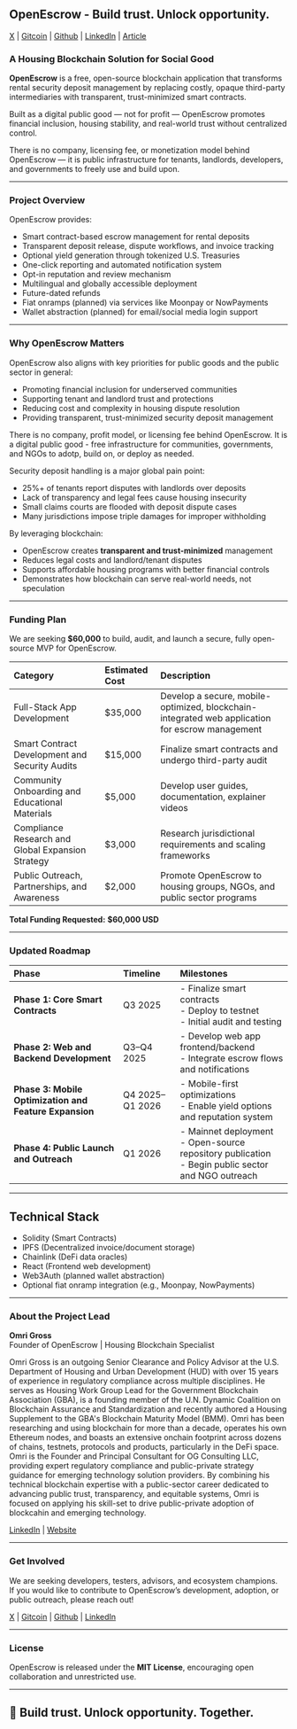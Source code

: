 ## OpenEscrow - Build trust. Unlock opportunity.

[X](https://x.com/0penEscrow) | [Gitcoin](https://explorer.gitcoin.co/#/projects/0x05a570572fd3b79ac1f9a9f214db9bfd174c42786e14c314152fb8300a7c37f1) | [Github](https://github.com/omslice/OpenEscrow) | [LinkedIn](https://www.linkedin.com/company/openescrow) | [Article](https://docs.google.com/document/d/188zr80-7RBODezQ4k1-SjybDxDOcsVyIbCL1zq5uvf4/edit?usp=sharing)

### A Housing Blockchain Solution for Social Good

**OpenEscrow** is a free, open-source blockchain application that transforms rental security deposit management by replacing costly, opaque third-party intermediaries with transparent, trust-minimized smart contracts.  

Built as a digital public good — not for profit — OpenEscrow promotes financial inclusion, housing stability, and real-world trust without centralized control.

There is no company, licensing fee, or monetization model behind OpenEscrow — it is public infrastructure for tenants, landlords, developers, and governments to freely use and build upon.

---

### Project Overview

OpenEscrow provides:
- Smart contract-based escrow management for rental deposits
- Transparent deposit release, dispute workflows, and invoice tracking
- Optional yield generation through tokenized U.S. Treasuries
- One-click reporting and automated notification system
- Opt-in reputation and review mechanism
- Multilingual and globally accessible deployment
- Future-dated refunds
- Fiat onramps (planned) via services like Moonpay or NowPayments
- Wallet abstraction (planned) for email/social media login support

---

### Why OpenEscrow Matters

OpenEscrow also aligns with key priorities for public goods and the public sector in general:
- Promoting financial inclusion for underserved communities
- Supporting tenant and landlord trust and protections
- Reducing cost and complexity in housing dispute resolution
- Providing transparent, trust-minimized security deposit management

There is no company, profit model, or licensing fee behind OpenEscrow. It is a digital public good - free infrastructure for communities, governments, and NGOs to adotp, build on, or deploy as needed.

Security deposit handling is a major global pain point:
- 25%+ of tenants report disputes with landlords over deposits
- Lack of transparency and legal fees cause housing insecurity
- Small claims courts are flooded with deposit dispute cases
- Many jurisdictions impose triple damages for improper withholding

By leveraging blockchain:
- OpenEscrow creates **transparent and trust-minimized** management
- Reduces legal costs and landlord/tenant disputes
- Supports affordable housing programs with better financial controls
- Demonstrates how blockchain can serve real-world needs, not speculation

---

### Funding Plan

We are seeking **$60,000** to build, audit, and launch a secure, fully open-source MVP for OpenEscrow.

| Category | Estimated Cost | Description |
|:---|:---|:---|
| Full-Stack App Development | $35,000 | Develop a secure, mobile-optimized, blockchain-integrated web application for escrow management |
| Smart Contract Development and Security Audits | $15,000 | Finalize smart contracts and undergo third-party audit |
| Community Onboarding and Educational Materials | $5,000 | Develop user guides, documentation, explainer videos |
| Compliance Research and Global Expansion Strategy | $3,000 | Research jurisdictional requirements and scaling frameworks |
| Public Outreach, Partnerships, and Awareness | $2,000 | Promote OpenEscrow to housing groups, NGOs, and public sector programs |

**Total Funding Requested:** **$60,000 USD**

---

### Updated Roadmap

| Phase | Timeline | Milestones |
|:---|:---|:---|
| **Phase 1: Core Smart Contracts** | Q3 2025 | - Finalize smart contracts<br>- Deploy to testnet<br>- Initial audit and testing |
| **Phase 2: Web and Backend Development** | Q3–Q4 2025 | - Develop web app frontend/backend<br>- Integrate escrow flows and notifications |
| **Phase 3: Mobile Optimization and Feature Expansion** | Q4 2025–Q1 2026 | - Mobile-first optimizations<br>- Enable yield options and reputation system |
| **Phase 4: Public Launch and Outreach** | Q1 2026 | - Mainnet deployment<br>- Open-source repository publication<br>- Begin public sector and NGO outreach |

---

## Technical Stack

- Solidity (Smart Contracts)
- IPFS (Decentralized invoice/document storage)
- Chainlink (DeFi data oracles)
- React (Frontend web development)
- Web3Auth (planned wallet abstraction)
- Optional fiat onramp integration (e.g., Moonpay, NowPayments)

---

### About the Project Lead

**Omri Gross**  
Founder of OpenEscrow | Housing Blockchain Specialist

Omri Gross is an outgoing Senior Clearance and Policy Advisor at the U.S. Department of Housing and Urban Development (HUD) with over 15 years of experience in regulatory compliance across multiple disciplines. He serves as Housing Work Group Lead for the Government Blockchain Association (GBA), is a founding member of the U.N. Dynamic Coalition on Blockchain Assurance and Standardization and recently authored a Housing Supplement to the GBA's Blockchain Maturity Model (BMM). Omri has been researching and using blockchain for more than a decade, operates his own Ethereum nodes, and boasts an extensive onchain footprint across dozens of chains, testnets, protocols and products, particularly in the DeFi space. Omri is the Founder and Principal Consultant for OG Consulting LLC, providing expert regulatory compliance and public-private strategy guidance for emerging technology solution providers. By combining his technical blockchain expertise with a public-sector career dedicated to advancing public trust, transparency, and equitable systems, Omri is focused on applying his skill-set to drive public-private adoption of blockcahin and emerging technology.

[LinkedIn](https://www.linkedin.com/in/omri-gross/) | [Website](http://www.ogconsultingllc.com)

---

### Get Involved

We are seeking developers, testers, advisors, and ecosystem champions.  
If you would like to contribute to OpenEscrow’s development, adoption, or public outreach, please reach out!

[X](https://x.com/0penEscrow) | [Gitcoin](https://explorer.gitcoin.co/#/projects/0x05a570572fd3b79ac1f9a9f214db9bfd174c42786e14c314152fb8300a7c37f1) | [Github](https://github.com/omslice/OpenEscrow) | [LinkedIn](https://www.linkedin.com/company/openescrow)

---

### License

OpenEscrow is released under the **MIT License**, encouraging open collaboration and unrestricted use.

---

## 🚀 Build trust. Unlock opportunity. Together.
